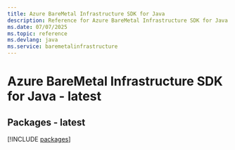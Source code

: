 ```yaml
---
title: Azure BareMetal Infrastructure SDK for Java
description: Reference for Azure BareMetal Infrastructure SDK for Java
ms.date: 07/07/2025
ms.topic: reference
ms.devlang: java
ms.service: baremetalinfrastructure
---
```

# Azure BareMetal Infrastructure SDK for Java - latest
## Packages - latest
[!INCLUDE [packages](baremetal-infrastructure-index.md)]